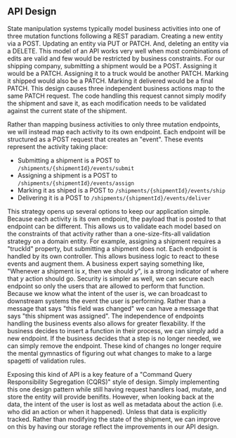 
## API Design

State manipulation systems typically model business activities into one of three mutation functions following a REST paradiam.
Creating a new entity via a POST.
Updating an entity via PUT or PATCH.
And, deleting an entity via a DELETE.
This model of an API works very well when most combinations of edits are valid and few would be restricted by business constraints.
For our shipping company, submitting a shipment would be a POST.
Assigning it would be a PATCH.
Assigning it to a truck would be another PATCH.
Marking it shipped would also be a PATCH.
Marking it delivered would be a final PATCH.
This design causes three independent business actions map to the same PATCH request.
The code handling this request cannot simply modify the shipment and save it, as each modification needs to be validated against the current state of the shipment.

Rather than mapping business activities to only three mutation endpoints, we will instead map each activity to its own endpoint.
Each endpoint will be structured as a POST request that creates an "event".
These events represent the activity taking place:

- Submitting a shipment is a POST to `/shipments/{shipmentId}/events/submit`
- Assigning a shipment is a POST to `/shipments/{shipmentId}/events/assign`
- Marking it as shiped is a POST to `/shipments/{shipmentId}/events/ship`
- Delivering it is a POST to `/shipments/{shipmentId}/events/deliver`

This strategy opens up several options to keep our application simple.
Because each activity is its own endpoint, the payload that is posted to that endpoint can be different.
This allows us to validate each model based on the constraints of that activity rather than a one-size-fits-all validation strategy on a domain entity.
For example, assigning a shipment requires a "truckId" property, but submitting a shipment does not.
Each endpoint is handled by its own controller.
This allows business logic to react to these events and augment them.
A business expert saying something like, "Whenever a shipment is *x*, then we should *y*", is a strong indicator of where that *y* action should go.
Security is simpler as well, we can secure each endpoint so only the users that are allowed to perform that function.
Because we know what the intent of the user is, we can broadcast to downstream systems the event the user is performing.
Rather than a message that says "this field was changed" we can have a message that says "this shipment was assigned".
The independence of endpoints handling the business events also allows for greater flexability.
If the business decides to insert a function in their process, we can simply add a new endpoint.
If the business decides that a step is no longer needed, we can simply remove the endpoint.
These kind of changes no longer require the mental gymnastics of figuring out what changes to make to a large spagetti of validation rules.

Exposing this kind of API is a key feature of a "Command Query Responsibility Segregation (CQRS)" style of design.
Simply implementing this one design pattern while still having request handlers load, mutate, and store the entity will provide benifits.
However, when looking back at the data, the intent of the user is lost as well as metadata about the action (i.e. who did an action or when it happened).
Unless that data is explicitly tracked.
Rather than modifying the state of the shipment, we can improve on this by having our storage reflect the improvements in our API design.


